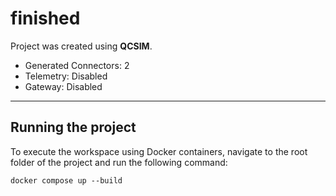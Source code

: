 # finished

Project was created using **QCSIM**.

- Generated Connectors: 2
- Telemetry: Disabled
- Gateway: Disabled

---

## Running the project

To execute the workspace using Docker containers, navigate to the root folder of the project and run the following command:

```
docker compose up --build
```
 

